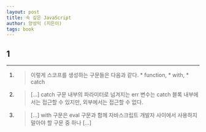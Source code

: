 ```yaml
---
layout: post
title: 속 깊은 JavaScript
author: 양성익 (지은이)
tags: book
---
```


## 1



----

1. > 이렇게 스코프를 생성하는 구문들은 다음과 같다. * function, * with, * catch

2. > [...] catch 구문 내부의 파라미터로 넘겨지는 err 변수는 catch 블록 내부에서는 접근할 수 있지만, 외부에서는 접근할 수 없다.

3. > [...] with 구문은 eval 구문과 함께 자바스크립트 개발자 사이에서 사용하지 말아야 할 구문 중 하나 [...]